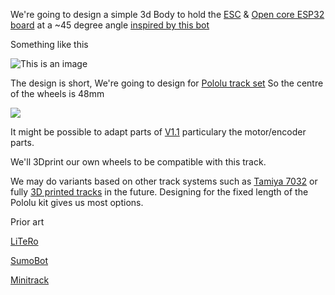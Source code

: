 
We're going to design a simple 3d Body to hold the [ESC](https://github.com/rosmo-robot/Rosmo_ESC#readme) & [Open core ESP32 board](https://github.com/rosmo-robot/Open-Core-M5stack/tree/main/v2.1#readme) at a ~45 degree angle [inspired by this bot](https://twitter.com/elec_leak/status/1518824409615593473)

Something like this

![This is an image](https://raw.githubusercontent.com/rosmo-robot/Rosmo_3D/main/V2/concept.jpeg)

The design is short, We're going to design for [Pololu track set](https://shop.pimoroni.com/products/pololu-track-set-1?variant=39351808852051) So the centre of the wheels is 48mm 

![](https://raw.githubusercontent.com/rosmo-robot/Rosmo_3D/main/V2/pololu.webp)

It might be possible to adapt parts of [V1.1](https://github.com/rosmo-robot/Rosmo_3D/tree/main/v1.1) particulary the motor/encoder parts.

We'll 3Dprint our own wheels to be compatible with this track. 

We may do variants based on other track systems such as [Tamiya 7032](https://www.rcjaz.co.uk/tamiya-70237-link-type-track-sprocket-set-p-18901.html) or fully [3D printed tracks](https://www.thingiverse.com/thing:15528) in the future. Designing for the fixed length of the Pololu kit gives us most options.

Prior art 

[LiTeRo](https://www.thingiverse.com/thing:2896668)

[SumoBot](https://www.thingiverse.com/thing:1574361/files)

[Minitrack](https://www.robotshop.com/community/robots/show/minitrack)
